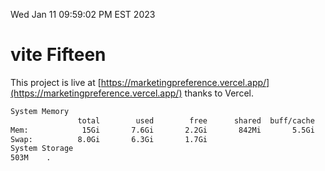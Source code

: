 Wed Jan 11 09:59:02 PM EST 2023

# vite Fifteen


This project is live at [https://marketingpreference.vercel.app/](https://marketingpreference.vercel.app/) thanks to Vercel.

```bash
System Memory
               total        used        free      shared  buff/cache   available
Mem:            15Gi       7.6Gi       2.2Gi       842Mi       5.5Gi       6.5Gi
Swap:          8.0Gi       6.3Gi       1.7Gi
System Storage
503M	.
```
```bash
